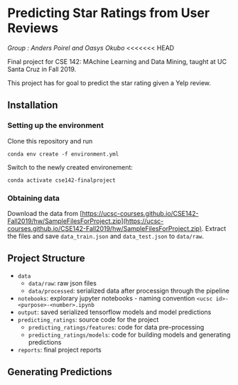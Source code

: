 # Predicting Star Ratings from User Reviews

*Group : Anders Poirel and Oasys Okubo*
<<<<<<< HEAD

Final project for CSE 142: MAchine Learning and Data Mining, taught at UC Santa Cruz in Fall 2019.

This project has for goal to predict the star rating given a Yelp review.

## Installation

### Setting up the environment
Clone this repository and run

```
conda env create -f environment.yml
```
Switch to the newly created environement:
```
conda activate cse142-finalproject
```

### Obtaining data

Download the data from [https://ucsc-courses.github.io/CSE142-Fall2019/hw/SampleFilesForProject.zip](https://ucsc-courses.github.io/CSE142-Fall2019/hw/SampleFilesForProject.zip). Extract the files and save `data_train.json` and `data_test.json` to `data/raw`.

## Project Structure

* `data`
    * `data/raw`: raw json files
    * `data/processed`: serialized data after processign through the pipeline
* `notebooks`: explorary jupyter notebooks - naming convention `<ucsc id>-<purpose>-<number>.ipynb`
* `output`: saved serialized tensorflow models and model predictions
* `predicting_ratings`: source code for the project
    * `predicting_ratings/features`: code for data pre-processing
    * `predicting_ratings/models`: code for building models and generating predictions
* `reports`: final project reports

## Generating Predictions

